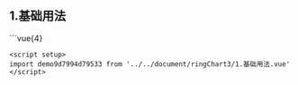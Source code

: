 ## 1.基础用法
<demo9d7994d79533 />
```vue{4}
<template>
    <ring-chart-3 class="ring-chart" ref="chartRef"></ring-chart-3>
</template>
<script setup>
import { ref, onMounted } from 'vue';

const chartRef = ref();

onMounted(() => chartRef.value.renderChart());
</script>
<style lang="scss" scoped>
.ring-chart {
    height: 340px;
    background-color: white;
}
</style>

```
<script setup>
import demo9d7994d79533 from '../../document/ringChart3/1.基础用法.vue'
</script>